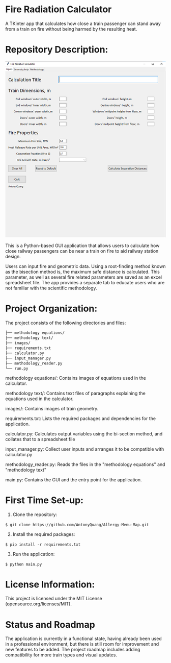 # Fire Radiation Calculator

A TKinter app that calculates how close a train passenger can stand away from a train on fire without being harmed by the resulting heat.

# Repository Description:

![Fire Radiation Calculator](/images/calculator.png)

This is a Python-based GUI application that allows users to calculate how close railway passengers can be near a train on fire to aid railway station design.

Users can input fire and geometric data. Using a root-finding method known as the bisection method is, the maximum safe distance is calculated. This parameter, as well as several fire related parameters are saved as an excel spreadsheet file. The app provides a separate tab to educate users who are not familiar with the scientific methodology.

# Project Organization:

The project consists of the following directories and files:

```
├── methodology equations/
├── methodology text/
├── images/
├── requirements.txt
├── calculator.py
├── input_manager.py
├── methodology_reader.py
└── run.py
```


methodology equations/: Contains images of equations used in the calculator.

methodology text/: Contains text files of paragraphs explaining the equations used in the calculator.

images/: Contains images of train geometry.

requirements.txt: Lists the required packages and dependencies for the application.

calculator.py: Calculates output variables using the bi-section method, and collates that to a spreadsheet file

input_manager.py: Collect user inputs and arranges it to be compatible with calculator.py

methodology_reader.py: Reads the files in the "methodology equations" and "methodology text" 

main.py: Contains the GUI and the entry point for the application.

# First Time Set-up:

1. Clone the repository:

```$ git clone https://github.com/AntonyQuang/Allergy-Menu-Map.git```


2. Install the required packages:

```$ pip install -r requirements.txt```

3. Run the application:

``` $ python main.py ```

# License Information:

This project is licensed under the MIT License (opensource.org/licenses/MIT).

# Status and Roadmap

The application is currently in a functional state, having already been used in a professional environment, but there is still room for improvement and new features to be added.
The project roadmap includes adding compatibility for more train types and visual updates.
